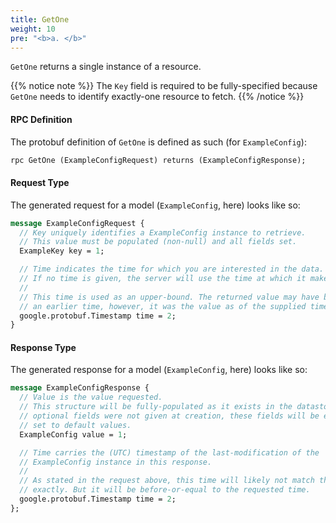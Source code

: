 ```yaml
---
title: GetOne
weight: 10
pre: "<b>a. </b>"
---
```



`GetOne` returns a single instance of a resource.

{{% notice note %}}
The `Key` field is required to be fully-specified because `GetOne` needs to identify exactly-one
resource to fetch.
{{% /notice %}}

#### RPC Definition

The protobuf definition of `GetOne` is defined as such (for `ExampleConfig`):

```protobuf
rpc GetOne (ExampleConfigRequest) returns (ExampleConfigResponse);
```

#### Request Type

The generated request for a model (`ExampleConfig`, here) looks like so:

```protobuf
message ExampleConfigRequest {
  // Key uniquely identifies a ExampleConfig instance to retrieve.
  // This value must be populated (non-null) and all fields set.
  ExampleKey key = 1;

  // Time indicates the time for which you are interested in the data.
  // If no time is given, the server will use the time at which it makes the request.
  //
  // This time is used as an upper-bound. The returned value may have been set at
  // an earlier time, however, it was the value as of the supplied time.
  google.protobuf.Timestamp time = 2;
}
```

#### Response Type

The generated response for a model (`ExampleConfig`, here) looks like so:


```protobuf
message ExampleConfigResponse {
  // Value is the value requested.
  // This structure will be fully-populated as it exists in the datastore. If
  // optional fields were not given at creation, these fields will be empty or
  // set to default values.
  ExampleConfig value = 1;

  // Time carries the (UTC) timestamp of the last-modification of the
  // ExampleConfig instance in this response.
  //
  // As stated in the request above, this time will likely not match the request
  // exactly. But it will be before-or-equal to the requested time.
  google.protobuf.Timestamp time = 2;
};
```
